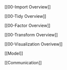 [[00-Import Overview]]

[[00-Tidy Overview]]

[[00-Factor Overview]]

[[00-Transform Overview]]

[[00-Visualization Overivew]]

[[Model]]

[[Communication]]

